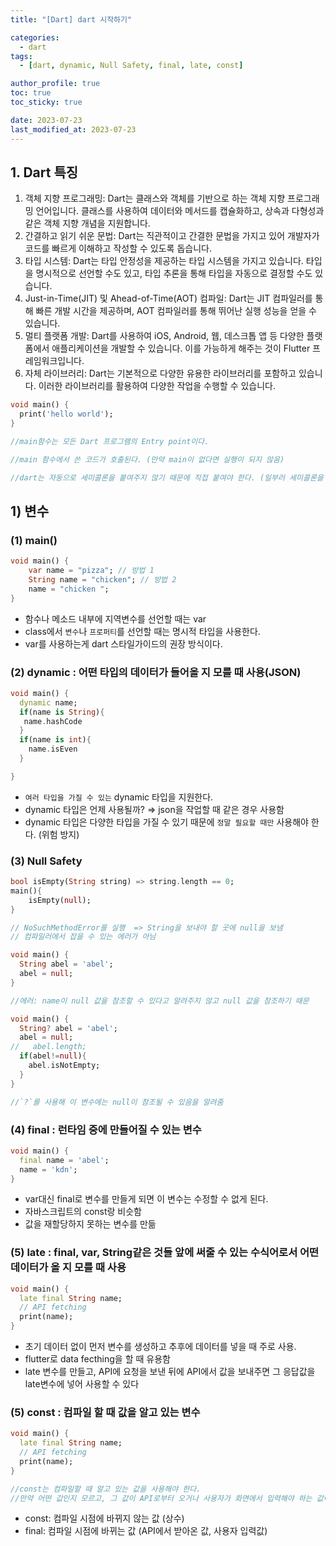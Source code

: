 ```yaml
---
title: "[Dart] dart 시작하기"

categories:
  - dart
tags:
  - [dart, dynamic, Null Safety, final, late, const]

author_profile: true
toc: true
toc_sticky: true

date: 2023-07-23
last_modified_at: 2023-07-23
---
```


## 1. Dart 특징

1. 객체 지향 프로그래밍: Dart는 클래스와 객체를 기반으로 하는 객체 지향 프로그래밍 언어입니다. 클래스를 사용하여 데이터와 메서드를 캡슐화하고, 상속과 다형성과 같은 객체 지향 개념을 지원합니다.
2. 간결하고 읽기 쉬운 문법: Dart는 직관적이고 간결한 문법을 가지고 있어 개발자가 코드를 빠르게 이해하고 작성할 수 있도록 돕습니다.
3. 타입 시스템: Dart는 타입 안정성을 제공하는 타입 시스템을 가지고 있습니다. 타입을 명시적으로 선언할 수도 있고, 타입 추론을 통해 타입을 자동으로 결정할 수도 있습니다.
4. Just-in-Time(JIT) 및 Ahead-of-Time(AOT) 컴파일: Dart는 JIT 컴파일러를 통해 빠른 개발 시간을 제공하며, AOT 컴파일러를 통해 뛰어난 실행 성능을 얻을 수 있습니다.
5. 멀티 플랫폼 개발: Dart를 사용하여 iOS, Android, 웹, 데스크톱 앱 등 다양한 플랫폼에서 애플리케이션을 개발할 수 있습니다. 이를 가능하게 해주는 것이 Flutter 프레임워크입니다.
6. 자체 라이브러리: Dart는 기본적으로 다양한 유용한 라이브러리를 포함하고 있습니다. 이러한 라이브러리를 활용하여 다양한 작업을 수행할 수 있습니다.

```dart
void main() {
  print('hello world');
}

//main함수는 모든 Dart 프로그램의 Entry point이다.

//main 함수에서 쓴 코드가 호출된다. (만약 main이 없다면 실행이 되지 않음)

//dart는 자동으로 세미콜론을 붙여주지 않기 때문에 직접 붙여야 한다. (일부러 세미콜론을 안 쓸 때가 있기 때문)
```

## 1) 변수

### (1) main()

```dart
void main() {
	var name = "pizza"; // 방법 1
	String name = "chicken"; // 방법 2
	name = "chicken ";
}
```

- 함수나 메소드 내부에 지역변수를 선언할 때는 var
- class에서 `변수`나 `프로퍼티`를 선언할 때는 명시적 타입을 사용한다.
- var를 사용하는게 dart 스타일가이드의 권장 방식이다.

### (2) dynamic : 어떤 타입의 데이터가 들어올 지 모를 때 사용(JSON)

```dart
void main() {
  dynamic name;
  if(name is String){
   name.hashCode
  }
  if(name is int){
    name.isEven
  }

}
```

- `여러 타입을 가질 수 있는` dynamic 타입을 지원한다.
- dynamic 타입은 언제 사용될까? ⇒ json을 작업할 때 같은 경우 사용함
- dynamic 타입은 다양한 타입을 가질 수 있기 때문에 `정말 필요할 때만` 사용해야 한다. (위험 방지)

### (3) Null Safety

```dart
bool isEmpty(String string) => string.length == 0;
main(){
	isEmpty(null);
}

// NoSuchMethodError를 실행  => String을 보내야 할 곳에 null을 보냄
// 컴파일러에서 잡을 수 있는 에러가 아님

void main() {
  String abel = 'abel';
  abel = null;
}

//에러: name이 null 값을 참조할 수 있다고 알려주지 않고 null 값을 참조하기 때문

void main() {
  String? abel = 'abel';
  abel = null;
//   abel.length;
  if(abel!=null){
    abel.isNotEmpty;
  }
}

//`?`를 사용해 이 변수에는 null이 참조될 수 있음을 알려줌
```

### (4) final : 런타임 중에 만들어질 수 있는 변수

```dart
void main() {
  final name = 'abel';
  name = 'kdn';
}
```

- var대신 final로 변수를 만들게 되면 이 변수는 수정할 수 없게 된다.
- 자바스크립트의 const랑 비슷함
- 값을 재할당하지 못하는 변수를 만듦

### (5) late : final, var, String같은 것들 앞에 써줄 수 있는 수식어로서 어떤 데이터가 올 지 모를 때 사용

```dart
void main() {
  late final String name;
  // API fetching
  print(name);
}
```

- 초기 데이터 없이 먼저 변수를 생성하고 추후에 데이터를 넣을 때 주로 사용.
- flutter로 data fecthing을 할 때 유용함
- late 변수를 만들고, API에 요청을 보낸 뒤에 API에서 값을 보내주면 그 응답값을 late변수에 넣어 사용할 수 있다

### (5) const : 컴파일 할 때 값을 알고 있는 변수

```dart
void main() {
  late final String name;
  // API fetching
  print(name);
}

//const는 컴파일할 때 알고 있는 값을 사용해야 한다.
//만약 어떤 값인지 모르고, 그 값이 API로부터 오거나 사용자가 화면에서 입력해야 하는 값이라면 그건 const가 아닌 final이나 var가 되어야 한다.
```

- const: 컴파일 시점에 바뀌지 않는 값 (상수)
- final: 컴파일 시점에 바뀌는 값 (API에서 받아온 값, 사용자 입력값)

